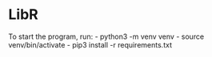 # LibR

To start the program, run:
    - python3 -m venv venv
    - source venv/bin/activate
    - pip3 install -r requirements.txt
